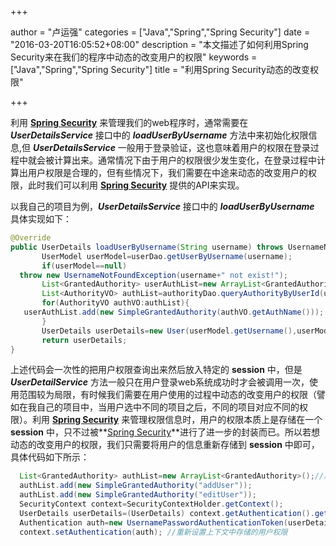 +++

author = "卢运强"
categories = ["Java","Spring","Spring Security"]
date = "2016-03-20T16:05:52+08:00"
description = "本文描述了如何利用Spring Security来在我们的程序中动态的改变用户的权限"
keywords = ["Java","Spring","Spring Security"]
title = "利用Spring Security动态的改变权限"

+++

利用 **[Spring Security](http://projects.spring.io/spring-security/)** 来管理我们的web程序时，通常需要在***UserDetailsService*** 接口中的 ***loadUserByUsername*** 方法中来初始化权限信息,但 ***UserDetailsService*** 一般用于登录验证，这也意味着用户的权限在登录过程中就会被计算出来。通常情况下由于用户的权限很少发生变化，在登录过程中计算出用户权限是合理的，但有些情况下，我们需要在中途来动态的改变用户的权限，此时我们可以利用 **[Spring Security](http://projects.spring.io/spring-security/)** 提供的API来实现。
<!--more-->

以我自己的项目为例，***UserDetailsService*** 接口中的 ***loadUserByUsername*** 具体实现如下：
```java
@Override
public UserDetails loadUserByUsername(String username) throws UsernameNotFoundException {
       UserModel userModel=userDao.getUserByUsername(username);
       if(userModel==null)
  throw new UsernameNotFoundException(username+" not exist!");
       List<GrantedAuthority> userAuthList=new ArrayList<GrantedAuthority>();
       List<AuthorityVO> authList=authorityDao.queryAuthorityByUserId(userModel.getId());
       for(AuthorityVO authVO:authList){
   userAuthList.add(new SimpleGrantedAuthority(authVO.getAuthName()));
       }
       UserDetails userDetails=new User(userModel.getUsername(),userModel.getPassword(),true,true,true,true,userAuthList);
       return userDetails;
}
```
上述代码会一次性的把用户权限查询出来然后放入特定的 **session** 中，但是 ***UserDetailService*** 方法一般只在用户登录web系统成功时才会被调用一次，使用范围较为局限，有时候我们需要在用户使用的过程中动态的改变用户的权限（譬如在我自己的项目中，当用户选中不同的项目之后，不同的项目对应不同的权限）。利用 **[Spring Security](http://projects.spring.io/spring-security/)** 来管理权限信息时，用户的权限本质上是存储在一个 **session** 中，只不过被**[Spring Security](http://projects.spring.io/spring-security/)**进行了进一步的封装而已。所以若想动态的改变用户的权限，我们只需要将用户的信息重新存储到 **session** 中即可，具体代码如下所示：

```java
  List<GrantedAuthority> authList=new ArrayList<GrantedAuthority>();//用于存储修改之后的权限列表
  authList.add(new SimpleGrantedAuthority("addUser"));
  authList.add(new SimpleGrantedAuthority("editUser"));
  SecurityContext context=SecurityContextHolder.getContext();
  UserDetails userDetails=(UserDetails) context.getAuthentication().getPrincipal();
  Authentication auth=new UsernamePasswordAuthenticationToken(userDetails,userDetails.getPassword(),authList);
  context.setAuthentication(auth); //重新设置上下文中存储的用户权限
```